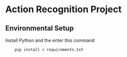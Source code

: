 # Action Recognition Project


## Environmental Setup
Install Python and the enter this command
        
        pip install > requirements.txt